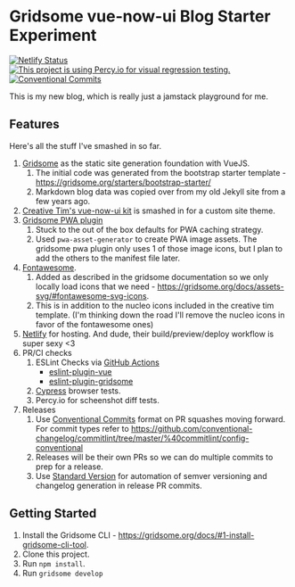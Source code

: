 # Gridsome vue-now-ui Blog Starter Experiment

[![Netlify Status](https://api.netlify.com/api/v1/badges/8fe47863-eb74-40df-ab56-9657968c15ec/deploy-status)](https://app.netlify.com/sites/fragment2501/deploys)
[![This project is using Percy.io for visual regression testing.](https://percy.io/static/images/percy-badge.svg)](https://percy.io/Fragment2501/fragment2501-bs4)
[![Conventional Commits](https://img.shields.io/badge/Conventional%20Commits-1.0.0-yellow.svg)](https://conventionalcommits.org)

This is my new blog, which is really just a jamstack playground for me.

## Features
Here's all the stuff I've smashed in so far.

1. [Gridsome](https://gridsome.org) as the static site generation foundation with VueJS.
    1. The initial code was generated from the bootstrap starter template - https://gridsome.org/starters/bootstrap-starter/
    1. Markdown blog data was copied over from my old Jekyll site from a few years ago.
1. [Creative Tim's vue-now-ui kit](https://github.com/creativetimofficial/vue-now-ui-kit) is smashed in for a custom site theme. 
1. [Gridsome PWA plugin](https://gridsome.org/plugins/gridsome-plugin-pwa)
    1. Stuck to the out of the box defaults for PWA caching strategy. 
    1. Used `pwa-asset-generator` to create PWA image assets. The gridsome pwa plugin only uses 1 of those image icons, but I plan to add the others to the manifest file later.
1. [Fontawesome](https://fontawesome.com/changelog/latest). 
    1. Added as described in the gridsome documentation so we only locally load icons that we need - https://gridsome.org/docs/assets-svg/#fontawesome-svg-icons.
    1. This is in addition to the nucleo icons included in the creative tim template.  (I'm thinking down the road I'll remove the nucleo icons in favor of the fontawesome ones)
1. [Netlify](https://www.netlify.com) for hosting.  And dude, their build/preview/deploy workflow is super sexy <3
1. PR/CI checks
    1. ESLint Checks via [GitHub Actions](https://github.com/features/actions)
        - [eslint-plugin-vue](https://github.com/vuejs/eslint-plugin-vue)
        - [eslint-plugin-gridsome](https://github.com/gridsome/eslint-plugin-gridsome)
    1. [Cypress](https://www.cypress.io/) browser tests.
    1. Percy.io for scheenshot diff tests.
1. Releases
    1. Use [Conventional Commits](https://www.conventionalcommits.org/en/v1.0.0/) format on PR squashes moving forward. For commit types refer to https://github.com/conventional-changelog/commitlint/tree/master/%40commitlint/config-conventional
    1. Releases will be their own PRs so we can do multiple commits to prep for a release.
      1. Use [Standard Version](https://github.com/conventional-changelog/standard-version) for automation of semver versioning and changelog generation in release PR commits.

## Getting Started

1. Install the Gridsome CLI - https://gridsome.org/docs/#1-install-gridsome-cli-tool.
2. Clone this project.
3. Run `npm install`.
4. Run `gridsome develop`
